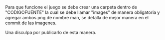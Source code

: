 Para que funcione el juego se debe crear una carpeta dentro de "CODIGOFUENTE" la cual se debe llamar "images" de manera obligatoria y agregar ambos png de nombre man, se detalla de mejor manera en el commit de las imagenes.

Una disculpa por publicarlo de esta manera. 
